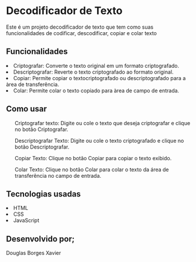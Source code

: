 <h1>Decodificador de Texto</h1>

<p>Este é um projeto decodificador de texto que tem como suas funcionalidades de codificar, descodificar, copiar e colar texto</p>

<h2>Funcionalidades</h2>

  <li>Criptografar: Converte o texto original em um formato criptografado.</li>
  <li>Descriptografar: Reverte o texto criptografado ao formato original.</li>
  <li>Copiar: Permite copiar o textocriptografado ou descriptografado para a àrea de transferência.</li>
  <li>Colar: Permite colar o texto copiado para àrea de campo de entrada.</li>

  <h2>Como usar</h2>
  <ol>Criptografar texto:   Digite ou cole o texto que deseja criptografar e clique no botão Criptografar.</ol>
  <ol>Descriptografar Texto:   Digite ou cole o texto criptografado e clique no botão Descriptografar.</ol>
  <ol>Copiar Texto: Clique no botão Copiar para copiar o texto exibido.</ol>
  <ol>Colar Texto: Clique no botão Colar para colar o texto da área de transferência no campo de entrada.</ol>
  
<h2>Tecnologias usadas</h2>
<li>HTML</li>
<li>CSS</li>
<li>JavaScript</li>

<h2>Desenvolvido por;</h2>
<p>Douglas Borges Xavier</p>
